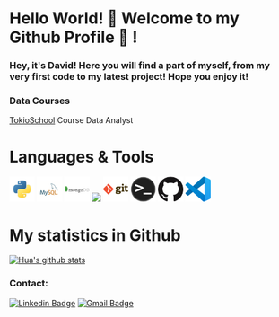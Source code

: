 # Hello World! 👋  Welcome to my Github Profile 🔭 !

### Hey, it's David! Here you will find a part of myself, from my very first code to my latest project! Hope you enjoy it!

### Data Courses 

[TokioSchool](https://https://github.com/DavidGonzalo92/CursoPythonTokioSchool) Course Data Analyst

# Languages & Tools

<code><img height="45" src="https://raw.githubusercontent.com/github/explore/80688e429a7d4ef2fca1e82350fe8e3517d3494d/topics/python/python.png"></code>
<code><img height="45" src="https://raw.githubusercontent.com/github/explore/80688e429a7d4ef2fca1e82350fe8e3517d3494d/topics/mysql/mysql.png"></code>
<code><img height="45" src="https://raw.githubusercontent.com/github/explore/80688e429a7d4ef2fca1e82350fe8e3517d3494d/topics/mongodb/mongodb.png"></code>
<code><img height="45" src="https://i.ibb.co/FzwDkns/1200px-Power-bi-logo-black-svg.png"></code>
<code><img height="45" src="https://raw.githubusercontent.com/github/explore/80688e429a7d4ef2fca1e82350fe8e3517d3494d/topics/git/git.png"></code>
<code><img height="45" src="https://raw.githubusercontent.com/github/explore/80688e429a7d4ef2fca1e82350fe8e3517d3494d/topics/terminal/terminal.png"></code>
<code><img height="45" src="https://raw.githubusercontent.com/github/explore/78df643247d429f6cc873026c0622819ad797942/topics/github/github.png"></code>
<code><img height="45" src="https://raw.githubusercontent.com/github/explore/80688e429a7d4ef2fca1e82350fe8e3517d3494d/topics/visual-studio-code/visual-studio-code.png"></code>

# My statistics in Github
[![Hua's github stats](https://github-readme-stats.vercel.app/api?username=DavidGonzalo92&show_icons=true&theme=dark)](https://github.com/DavidGonzalo92/github-readme-stats)


### Contact: 
[![Linkedin Badge](https://img.shields.io/badge/-David_Ejea-blue?style=flat-square&logo=Linkedin&logoColor=white&link=https://https://www.linkedin.com/in/david-ejea-48b17b151/)](https://www.linkedin.com/in/david-ejea/)
[![Gmail Badge](https://img.shields.io/badge/-david.ejea.carbonell@gmail.com-c14438?style=flat-square&logo=Gmail&logoColor=white&link=mailto:david.ejea.carbonell@gmail.com)](mailto:david.ejea.carbonell@gmail.com)

